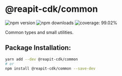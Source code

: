 # @reapit-cdk/common


![npm version](https://img.shields.io/npm/v/@reapit-cdk/common) ![npm downloads](https://img.shields.io/npm/dm/@reapit-cdk/common) ![coverage: 99.02%](https://img.shields.io/badge/coverage-99.02%-green)

Common types and small utilities.

## Package Installation:

```sh
yarn add --dev @reapit-cdk/common
# or
npm install @reapit-cdk/common --save-dev
```